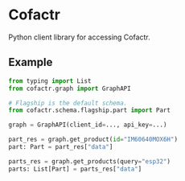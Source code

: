 # Cofactr

Python client library for accessing Cofactr.

## Example

```python
from typing import List
from cofactr.graph import GraphAPI

# Flagship is the default schema.
from cofactr.schema.flagship.part import Part

graph = GraphAPI(client_id=..., api_key=...)

part_res = graph.get_product(id="IM60640MOX6H")
part: Part = part_res["data"]

parts_res = graph.get_products(query="esp32")
parts: List[Part] = parts_res["data"]
```
